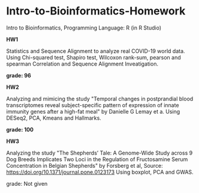 # Intro-to-Bioinformatics-Homework
Intro to Bioinformatics, Programming Language: R (in R Studio)

**HW1**

Statistics and Sequence Alignment to analyze real COVID-19 world data.
Using Chi-squared test, Shapiro test, Wilcoxon rank-sum, pearson and spearman Correlation and  Sequence Alignment Inveatigation.

**grade: 96**

**HW2**

Analyzing and mimicing the study "Temporal changes in postprandial blood transcriptomes reveal subject-specific pattern of expression of innate immunity genes after a high-fat meal" by Danielle G Lemay et a.
Using DESeq2, PCA, Kmeans and Hallmarks.

**grade: 100**

**HW3**

Analyzing the study "The Shepherds’ Tale: A Genome-Wide Study across 9 Dog Breeds Implicates Two Loci in the Regulation of Fructosamine Serum Concentration in Belgian Shepherds" by Forsberg et al, Source: https://doi.org/10.1371/journal.pone.0123173
Using boxplot, PCA and GWAS.

grade: Not given

